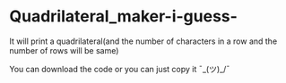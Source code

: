 # Quadrilateral_maker-i-guess-
It will print a quadrilateral(and the number of characters in a row and the number of rows will be same)


You can download the code or you can just copy it ¯\_(ツ)_/¯
